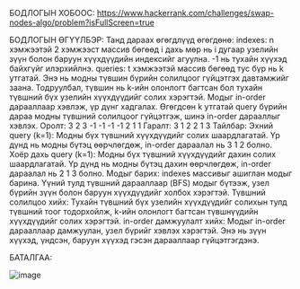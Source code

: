 БОДЛОГЫН ХОБООС: https://www.hackerrank.com/challenges/swap-nodes-algo/problem?isFullScreen=true

БОДЛОГЫН ӨГҮҮЛБЭР: Танд дараах өгөгдлүүд өгөгдөнө:
indexes: n хэмжээтэй 2 хэмжээст массив бөгөөд i дахь мөр нь i дугаар узелийн зүүн болон баруун хүүхдүүдийн индексийг агуулна. -1 нь тухайн хүүхэд байхгүйг илэрхийлнэ.
queries: t хэмжээтэй массив бөгөөд тус бүр нь k утгатай. Энэ нь модны түвшин бүрийн солилцоог гүйцэтгэх давтамжийг заана. Тодруулбал, 
түвшин нь k-ийн олонлогт багтсан бол тухайн түвшний бүх узелийн хүүхдүүдийг солих хэрэгтэй. Модыг in-order дарааллаар хэвлэж, үр дүнг хадгалах.
Өгөгдсөн k утгатай query бүрийн дараа модны түвшний солилцоог гүйцэтгэж, шинэ in-order дарааллыг хэвлэх.
Оролт:
3
2 3
-1 -1
-1 -1
2
1
1
Гаралт: 3 1 2 
        2 1 3
Тайлбар:
Эхний query (k=1): Модны бүх түвшний хүүхдүүдийг солих шаардлагатай. Үр дүнд нь модны бүтэц өөрчлөгдөж, in-order дараалал нь 3 1 2 болно.
Хоёр дахь query (k=1): Модны бүх түвшний хүүхдүүдийг дахин солих шаардлагатай. Үр дүнд нь модны бүтэц дахин өөрчлөгдөж, in-order дараалал нь 2 1 3 болно.
Модыг барих: indexes массивыг ашиглан модыг барина. Үүний тулд түвшний дарааллаар (BFS) модыг бүтээж, узел бүрийн зүүн болон баруун хүүхдүүдийг холбох хэрэгтэй.
Түвшний солилцоо хийх: Тухайн түвшний бүх узелийн хүүхдүүдийг солихын тулд түвшний тоог тодорхойлж, k-ийн олонлогт багтсан түвшнүүдийн хүүхдүүдийг солих хэрэгтэй.
in-order дамжуулалт хийх: Модыг in-order дарааллаар дамжуулан, узел бүрийг хэвлэх хэрэгтэй. Энэ нь зүүн хүүхэд, үндсэн, баруун хүүхэд гэсэн дарааллаар гүйцэтгэгдэнэ.


БАТАЛГАА: 

 ![image](https://github.com/user-attachments/assets/aaa92b48-7a60-4a42-9211-1e372e703b4d)
